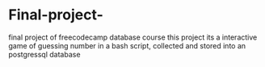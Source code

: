 # Final-project-
final project of  freecodecamp database course
this project its a  interactive game of guessing number in a bash script, collected and stored into an postgressql database
